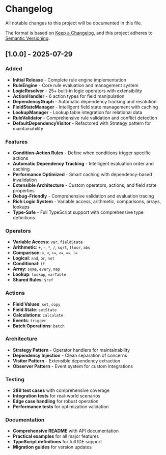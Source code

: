 # Changelog

All notable changes to this project will be documented in this file.

The format is based on [Keep a Changelog](https://keepachangelog.com/en/1.0.0/),
and this project adheres to [Semantic Versioning](https://semver.org/spec/v2.0.0.html).

## [1.0.0] - 2025-07-29

### Added
- **Initial Release** - Complete rule engine implementation
- **RuleEngine** - Core rule evaluation and management system
- **LogicResolver** - 25+ built-in logic operators with extensibility
- **ActionHandler** - 6 action types for field manipulation
- **DependencyGraph** - Automatic dependency tracking and resolution
- **FieldStateManager** - Intelligent field state management with caching
- **LookupManager** - Lookup table integration for relational data
- **RuleValidator** - Comprehensive rule validation and conflict detection
- **DefaultDependencyVisitor** - Refactored with Strategy pattern for maintainability

### Features
- **Condition-Action Rules** - Define when conditions trigger specific actions
- **Automatic Dependency Tracking** - Intelligent evaluation order and caching
- **Performance Optimized** - Smart caching with dependency-based invalidation
- **Extensible Architecture** - Custom operators, actions, and field state properties
- **Debug-Friendly** - Comprehensive validation and evaluation tracing
- **Rich Logic System** - Variable access, arithmetic, comparisons, arrays, lookups
- **Type-Safe** - Full TypeScript support with comprehensive type definitions

### Operators
- **Variable Access**: `var`, `fieldState`
- **Arithmetic**: `+`, `-`, `*`, `/`, `sqrt`, `floor`, `abs`
- **Comparison**: `>`, `<`, `>=`, `<=`, `==`, `!=`
- **Logical**: `and`, `or`, `not`
- **Conditional**: `if`
- **Array**: `some`, `every`, `map`
- **Lookup**: `lookup`, `varTable`
- **Shared Rules**: `$ref`

### Actions
- **Field Values**: `set`, `copy`
- **Field State**: `setState`
- **Calculations**: `calculate`
- **Events**: `trigger`
- **Batch Operations**: `batch`

### Architecture
- **Strategy Pattern** - Operator handlers for maintainability
- **Dependency Injection** - Clean separation of concerns
- **Visitor Pattern** - Extensible dependency extraction
- **Observer Pattern** - Event system for custom integrations

### Testing
- **289 test cases** with comprehensive coverage
- **Integration tests** for real-world scenarios
- **Edge case handling** for robust operation
- **Performance tests** for optimization validation

### Documentation
- **Comprehensive README** with API documentation
- **Practical examples** for all major features
- **TypeScript definitions** for full IDE support
- **Migration guides** for version updates